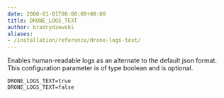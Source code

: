 ```yaml
---
date: 2000-01-01T00:00:00+00:00
title: DRONE_LOGS_TEXT
author: bradrydzewski
aliases:
- /installation/reference/drone-logs-text/
---
```


Enables human-readable logs as an alternate to the default json format. This configuration parameter is of type boolean and is optional.

```
DRONE_LOGS_TEXT=true
DRONE_LOGS_TEXT=false
```
